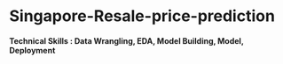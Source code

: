 # Singapore-Resale-price-prediction

#### Technical Skills : Data Wrangling, EDA, Model Building, Model, Deployment

